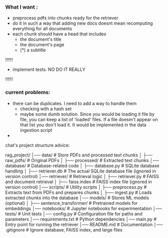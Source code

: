 ### What I want :
- preprocess pdfs into chunks ready for the retriever
- do it in such a way that adding new docs doesnt mean recomputing everything for all documents
- each chunk should have a head that includes
    - the document's title
    - the document's page
    - (\*) a subtitle

!!!!!!

- implement tests. NO DO IT REALLY

!!!!!!

### current problems:
- there can be duplicates. I need to add a way to handle them
    - checking with a hash set
    - maybe some dumb solution. Since you would be loading it file by file, you can keep a list of 'loaded' files. If a file doesm't appear on that list you don't load it. It would be implemented in the data ingestion script
- 




chat's project structure advice:

rag_project/
│── data/                # Store PDFs and processed text chunks
│   ├── raw_pdfs/        # Original PDFs
│   ├── processed/       # Extracted text chunks
│── database/            # Database-related code
│   ├── database.py      # SQLite database handling
│   ├── retriever.db     # The actual SQLite database file (ignored in version control)
│── retriever/           # Retrieval logic
│   ├── retriever.py     # FAISS and document retrieval
│   ├── faiss.index      # FAISS index file (ignored in version control)
│── scripts/             # Utility scripts
│   ├── preprocess.py    # Extracts text from PDFs and prepares chunks
│   ├── ingest.py        # Loads extracted chunks into the database
│── models/              # Stores ML models (optional)
│   ├── sentence_transformer/  # Pretrained models for embeddings
│── notebooks/           # Jupyter notebooks for experimentation
│── tests/               # Unit tests
│── config.py            # Configuration file for paths and parameters
│── requirements.txt     # Python dependencies
│── main.py              # Entry point for running the retriever
│── README.md            # Documentation
│── .gitignore           # Ignore database, FAISS index, and large files
